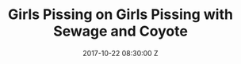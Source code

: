 ---
title: "Girls Pissing on Girls Pissing with Sewage and Coyote"
date: 2017-10-22 08:30:00 Z
categories:
    - girls_pissing_on_girls_pissing
    - sewage
    - coyote
parent: Gigs
venue: None Gallery
media:
    Coyote:
            mp3:
                -   title: Full Set
            vid:
                -   link: W1etanJjjK8
                -   link: 9VaQ7m4-u0Y
                -   link: ehmA8ngAIuc
    Sewage:
            mp3:
                -   title: Full Set
            vid:
                -   title: Full Set
                    link: Jg3WxJdf244
    Girls Pissing on Girls Pissing:
            mp3:
                -   title: Full Set
            vid:
                -   link: Ipf5KnVD0LA
                -   link: _s2gG9x4bro
---